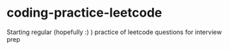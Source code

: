 # coding-practice-leetcode
Starting regular (hopefully :) ) practice of leetcode questions for interview prep
